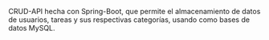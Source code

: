 CRUD-API hecha con Spring-Boot, que permite el almacenamiento de datos de usuarios, tareas y sus respectivas categorías, usando como bases de datos MySQL.
